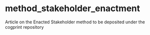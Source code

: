 method_stakeholder_enactment
============================

Article on the Enacted Stakeholder method to be deposited under the cogprint repository
